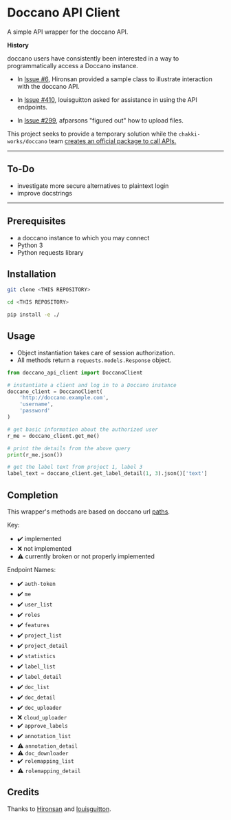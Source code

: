 # Doccano API Client

A simple API wrapper for the doccano API.

**History**

doccano users have consistently been interested in a way to programmatically access a Doccano instance.

- In [Issue #6](https://github.com/chakki-works/doccano/issues/6#issuecomment-489924577), Hironsan provided a sample class to illustrate interaction with the doccano API. 

- In [Issue #410](https://github.com/chakki-works/doccano/issues/410), louisguitton asked for assistance in using the API endpoints.

- In [Issue #299](https://github.com/chakki-works/doccano/issues/299#issuecomment-555692983), afparsons "figured out" how to upload files.

This project seeks to provide a temporary solution while the `chakki-works/doccano` team [creates an official package to call APIs.](https://github.com/chakki-works/doccano/issues/299#issuecomment-557037552)

---

## To-Do

- investigate more secure alternatives to plaintext login
- improve docstrings
  
---

## Prerequisites
- a doccano instance to which you may connect
- Python 3
- Python requests library

## Installation

```bash
git clone <THIS REPOSITORY>

cd <THIS REPOSITORY>

pip install -e ./
```

## Usage

- Object instantiation takes care of session authorization.
- All methods return a `requests.models.Response` object.

```python
from doccano_api_client import DoccanoClient

# instantiate a client and log in to a Doccano instance
doccano_client = DoccanoClient(
    'http://doccano.example.com',
    'username',
    'password'
)

# get basic information about the authorized user
r_me = doccano_client.get_me()

# print the details from the above query
print(r_me.json())

# get the label text from project 1, label 3
label_text = doccano_client.get_label_detail(1, 3).json()['text']

```

## Completion

This wrapper's methods are based on doccano url [paths](https://github.com/chakki-works/doccano/blob/master/app/api/urls.py).

Key:

- ✔️ implemented
- ❌ not implemented
- ⚠️ currently broken or not properly implemented

Endpoint Names:

- ✔️ `auth-token`
- ✔️ `me`
- ✔️ `user_list`
- ✔️ `roles`
- ✔️ `features`
- ✔️ `project_list`
- ✔️ `project_detail`
- ✔️ `statistics`
- ✔️ `label_list`
- ✔️ `label_detail`
- ✔️ `doc_list`
- ✔️ `doc_detail`
- ✔️ `doc_uploader`
- ❌ `cloud_uploader`
- ✔️ `approve_labels`
- ✔️ `annotation_list`
- ⚠️ `annotation_detail`
- ⚠️ `doc_downloader`
- ✔️ `rolemapping_list`
- ⚠️ `rolemapping_detail`

## Credits

Thanks to [Hironsan](https://github.com/Hironsan) and [louisguitton](https://github.com/louisguitton).